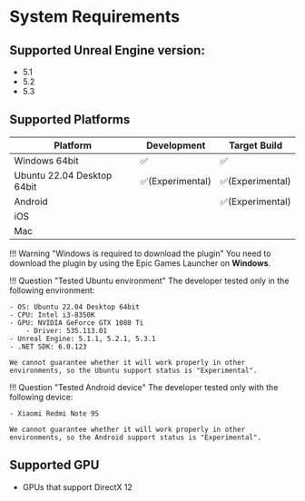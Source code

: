 # System Requirements

## Supported Unreal Engine version:

- 5.1
- 5.2
- 5.3

## Supported Platforms

| Platform                   | Development      | Target Build |
| -------------------------- | ---------------- | ------------ |
| Windows 64bit              | ✅               | ✅          |
| Ubuntu 22.04 Desktop 64bit | ✅(Experimental) | ✅(Experimental) | 
| Android                    |                  | ✅(Experimental) |
| iOS                        |                  |              |
| Mac                        |                  |              |

!!! Warning "Windows is required to download the plugin"
    You need to download the plugin by using the Epic Games Launcher on **Windows**.  

!!! Question "Tested Ubuntu environment"
    The developer tested only in the following environment:

    - OS: Ubuntu 22.04 Desktop 64bit
    - CPU: Intel i3-8350K
    - GPU: NVIDIA GeForce GTX 1080 Ti
        - Driver: 535.113.01
    - Unreal Engine: 5.1.1, 5.2.1, 5.3.1
    - .NET SDK: 6.0.123

    We cannot guarantee whether it will work properly in other environments, so the Ubuntu support status is "Experimental".

!!! Question "Tested Android device"
    The developer tested only with the following device:

    - Xiaomi Redmi Note 9S

    We cannot guarantee whether it will work properly in other environments, so the Android support status is "Experimental".

## Supported GPU

- GPUs that support DirectX 12
